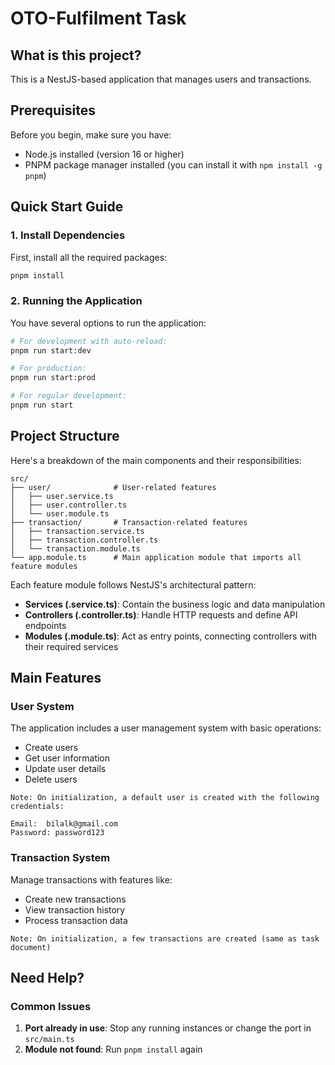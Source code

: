 # OTO-Fulfilment Task 

## What is this project?
This is a NestJS-based application that manages users and transactions.

## Prerequisites
Before you begin, make sure you have:
- Node.js installed (version 16 or higher)
- PNPM package manager installed (you can install it with `npm install -g pnpm`)

## Quick Start Guide

### 1. Install Dependencies
First, install all the required packages:
```bash
pnpm install
```

### 2. Running the Application
You have several options to run the application:

```bash
# For development with auto-reload:
pnpm run start:dev

# For production:
pnpm run start:prod

# For regular development:
pnpm run start
```

## Project Structure
Here's a breakdown of the main components and their responsibilities:

```
src/
├── user/              # User-related features
│   ├── user.service.ts    
│   ├── user.controller.ts 
│   └── user.module.ts     
├── transaction/       # Transaction-related features
│   ├── transaction.service.ts    
│   ├── transaction.controller.ts 
│   └── transaction.module.ts     
└── app.module.ts      # Main application module that imports all feature modules
```

Each feature module follows NestJS's architectural pattern:
- **Services (.service.ts)**: Contain the business logic and data manipulation
- **Controllers (.controller.ts)**: Handle HTTP requests and define API endpoints
- **Modules (.module.ts)**: Act as entry points, connecting controllers with their required services

## Main Features

### User System
The application includes a user management system with basic operations:
- Create users
- Get user information
- Update user details
- Delete users

```
Note: On initialization, a default user is created with the following credentials:

Email:  bilalk@gmail.com
Password: password123
```

### Transaction System
Manage transactions with features like:
- Create new transactions
- View transaction history
- Process transaction data

```
Note: On initialization, a few transactions are created (same as task document)
```

## Need Help?

### Common Issues
1. **Port already in use**: Stop any running instances or change the port in `src/main.ts`
2. **Module not found**: Run `pnpm install` again